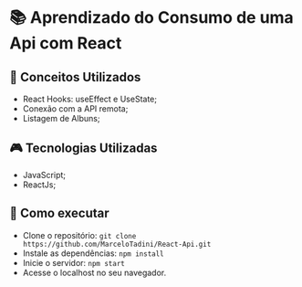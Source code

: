 # :books: Aprendizado do Consumo de uma  Api com React


## :mag_right: Conceitos Utilizados
* React Hooks: useEffect e UseState;
* Conexão com a API remota;
* Listagem de Albuns;

##  :video_game: Tecnologias Utilizadas 
* JavaScript;
* ReactJs;

## :rocket: Como executar 
* Clone o repositório:
```` git clone https://github.com/MarceloTadini/React-Api.git ````
* Instale as dependências: ```` npm install ````
* Inicie o servidor: ```` npm start ````
* Acesse o localhost no seu navegador.
